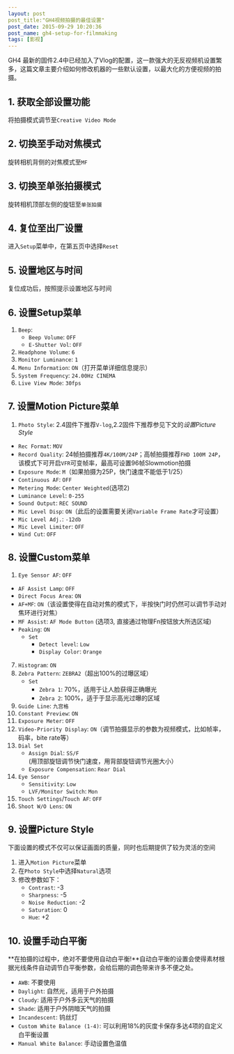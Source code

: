 ```yaml
---
layout: post
post_title:"GH4视频拍摄的最佳设置"
post_date: 2015-09-29 10:20:36
post_name: gh4-setup-for-filmmaking
tags: [影视]
---
```

GH4 最新的固件2.4中已经加入了Vlog的配置，这一款强大的无反视频机设置繁多，这篇文章主要介绍如何修改机器的一些默认设置，以最大化的方便视频的拍摄。

## 1. 获取全部设置功能
将拍摄模式调节至`Creative Video Mode `

## 2. 切换至手动对焦模式
旋转相机背侧的对焦模式至`MF`

## 3. 切换至单张拍摄模式
 旋转相机顶部左侧的旋钮至`单张拍摄`
 
## 4. 复位至出厂设置
进入`Setup`菜单中，在第五页中选择`Reset`
## 5. 设置地区与时间
复位成功后，按照提示设置地区与时间

## 6. 设置Setup菜单
1. `Beep`: 
	- `Beep Volume`: `OFF` 
	- `E-Shutter Vol`: `OFF`
2. `Headphone Volume`: `6`
3. `Monitor Luminance`: `1`
4. `Menu Information`: `ON`（打开菜单详细信息提示）
5. `System Frequency`: `24.00Hz CINEMA`
6. `Live View Mode`: `30fps`

## 7. 设置Motion Picture菜单
1. `Photo Style`: 2.4固件下推荐`V-log`,2.2固件下推荐参见下文的*设置Picture Style*
- `Rec Format`: `MOV`
- `Record Quality`: 24帧拍摄推荐`4K/100M/24P`；高帧拍摄推荐`FHD 100M 24P`，该模式下可开启`VFR`可变帧率，最高可设置96帧Slowmotion拍摄
- `Exposure Mode`:  `M`（如果拍摄为25P，快门速度不能低于1/25）
- `Continuous AF`: `OFF`
- `Metering Mode`: `Center Weighted`(选项2)
- `Luminance Level`: `0-255 `
- `Sound Output`: `REC SOUND`
- `Mic Level Disp`: `ON`（此后的设置需要关闭`Variable Frame Rate`才可设置）
- `Mic Level Adj.`: `-12db`
- `Mic Level Limiter`: `OFF`
- `Wind Cut`: `OFF`

## 8. 设置Custom菜单
1. `Eye Sensor AF`: `OFF`
- `AF Assist Lamp`: `OFF`
- `Direct Focus Area`: `ON`
- `AF+MF`: `ON`（该设置使得在自动对焦的模式下，半按快门时仍然可以调节手动对焦环进行对焦）
- `MF Assist`: `AF Mode Button` (选项3, 直接通过物理Fn按钮放大所选区域)
- `Peaking`: `ON`
	- `Set`
		- `Detect level`: `Low`
		- `Display Color`: `Orange`
7. `Histogram`: `ON`
8. `Zebra Pattern`: `ZEBRA2`（超出100%的过曝区域）
	- `Set`
		- `Zebra 1`: 70%，适用于让人脸获得正确曝光
		- `Zebra 2`: 100%，适于于显示高光过曝的区域
9. `Guide Line`: `九宫格`
10. `Constant Preview`: `ON` 
11. `Exposure Meter`: `OFF`
11. `Video-Priority Display`: `ON`（调节拍摄显示的参数为视频模式，比如帧率，码率，bite rate等）
11. `Dial Set`
	- `Assign Dial`: `SS/F` (用顶部旋钮调节快门速度，用背部旋钮调节光圈大小）
	- `Exposure Compensation`: `Rear Dial`
11. `Eye Sensor`
	- `Sensitivity`: `Low`
	- `LVF/Monitor Switch`: `Mon` 
11. `Touch Settings`/`Touch AF`: `OFF`
11. `Shoot W/O Lens`: `ON`

## 9. 设置Picture Style
下面设置的模式不仅可以保证画面的质量，同时也后期提供了较为灵活的空间

1. 进入`Motion Picture`菜单
2. 在`Photo Style`中选择`Natural`选项
3. 修改参数如下：	
	- `Contrast`: -3
	- `Sharpness`: -5
	- `Noise Reduction`: -2
	- `Saturation`: 0
	- `Hue`: +2

## 10. 设置手动白平衡
**在拍摄的过程中，绝对不要使用自动白平衡!**自动白平衡的设置会使得素材根据光线条件自动调节白平衡参数，会给后期的调色带来许多不便之处。

- `AWB`: 不要使用
- `Daylight`: 自然光，适用于户外拍摄
- `Cloudy`: 适用于户外多云天气的拍摄
- `Shade`: 适用于户外阴暗天气的拍摄
- `Incandescent`: 钨丝灯
- `Custom White Balance (1-4)`: 可以利用18%的灰度卡保存多达4项的自定义白平衡设置
- `Manual White Balance`: 手动设置色温值